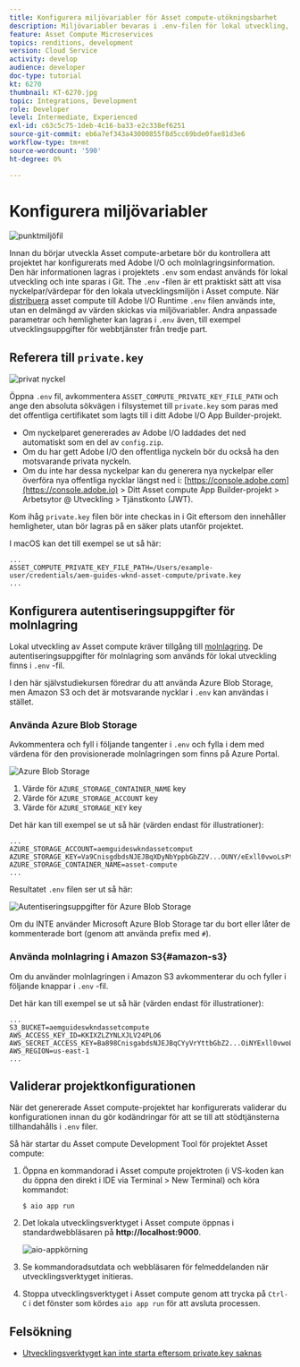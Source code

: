 ```yaml
---
title: Konfigurera miljövariabler för Asset compute-utökningsbarhet
description: Miljövariabler bevaras i .env-filen för lokal utveckling, och används för att ange autentiseringsuppgifter för Adobe I/O och molnlagring som krävs för lokal utveckling.
feature: Asset Compute Microservices
topics: renditions, development
version: Cloud Service
activity: develop
audience: developer
doc-type: tutorial
kt: 6270
thumbnail: KT-6270.jpg
topic: Integrations, Development
role: Developer
level: Intermediate, Experienced
exl-id: c63c5c75-1deb-4c16-ba33-e2c338ef6251
source-git-commit: eb6a7ef343a43000855f8d5cc69bde0fae81d3e6
workflow-type: tm+mt
source-wordcount: '590'
ht-degree: 0%

---
```


# Konfigurera miljövariabler

![punktmiljöfil](assets/environment-variables/dot-env-file.png)

Innan du börjar utveckla Asset compute-arbetare bör du kontrollera att projektet har konfigurerats med Adobe I/O och molnlagringsinformation. Den här informationen lagras i projektets `.env`  som endast används för lokal utveckling och inte sparas i Git. The `.env` -filen är ett praktiskt sätt att visa nyckelpar/värdepar för den lokala utvecklingsmiljön i Asset compute. När [distribuera](../deploy/runtime.md) asset compute till Adobe I/O Runtime `.env` filen används inte, utan en delmängd av värden skickas via miljövariabler. Andra anpassade parametrar och hemligheter kan lagras i `.env` även, till exempel utvecklingsuppgifter för webbtjänster från tredje part.

## Referera till `private.key`

![privat nyckel](assets/environment-variables/private-key.png)

Öppna `.env` fil, avkommentera `ASSET_COMPUTE_PRIVATE_KEY_FILE_PATH` och ange den absoluta sökvägen i filsystemet till `private.key` som paras med det offentliga certifikatet som lagts till i ditt Adobe I/O App Builder-projekt.

+ Om nyckelparet genererades av Adobe I/O laddades det ned automatiskt som en del av  `config.zip`.
+ Om du har gett Adobe I/O den offentliga nyckeln bör du också ha den motsvarande privata nyckeln.
+ Om du inte har dessa nyckelpar kan du generera nya nyckelpar eller överföra nya offentliga nycklar längst ned i:
   [https://console.adobe.com](https://console.adobe.io) > Ditt Asset compute App Builder-projekt > Arbetsytor @ Utveckling > Tjänstkonto (JWT).

Kom ihåg `private.key` filen bör inte checkas in i Git eftersom den innehåller hemligheter, utan bör lagras på en säker plats utanför projektet.

I macOS kan det till exempel se ut så här:

```
...
ASSET_COMPUTE_PRIVATE_KEY_FILE_PATH=/Users/example-user/credentials/aem-guides-wknd-asset-compute/private.key
...
```

## Konfigurera autentiseringsuppgifter för molnlagring

Lokal utveckling av Asset compute kräver tillgång till [molnlagring](../set-up/accounts-and-services.md#cloud-storage). De autentiseringsuppgifter för molnlagring som används för lokal utveckling finns i `.env` -fil.

I den här självstudiekursen föredrar du att använda Azure Blob Storage, men Amazon S3 och det är motsvarande nycklar i `.env` kan användas i stället.

### Använda Azure Blob Storage

Avkommentera och fyll i följande tangenter i `.env` och fylla i dem med värdena för den provisionerade molnlagringen som finns på Azure Portal.

![Azure Blob Storage](./assets/environment-variables/azure-portal-credentials.png)

1. Värde för `AZURE_STORAGE_CONTAINER_NAME` key
1. Värde för `AZURE_STORAGE_ACCOUNT` key
1. Värde för `AZURE_STORAGE_KEY` key

Det här kan till exempel se ut så här (värden endast för illustrationer):

```
...
AZURE_STORAGE_ACCOUNT=aemguideswkndassetcomput
AZURE_STORAGE_KEY=Va9CnisgdbdsNJEJBqXDyNbYppbGbZ2V...OUNY/eExll0vwoLsPt/OvbM+B7pkUdpEe7zJhg==
AZURE_STORAGE_CONTAINER_NAME=asset-compute
...
```

Resultatet `.env` filen ser ut så här:

![Autentiseringsuppgifter för Azure Blob Storage](assets/environment-variables/cloud-storage-credentials.png)

Om du INTE använder Microsoft Azure Blob Storage tar du bort eller låter de kommenterade bort (genom att använda prefix med `#`).

### Använda molnlagring i Amazon S3{#amazon-s3}

Om du använder molnlagringen i Amazon S3 avkommenterar du och fyller i följande knappar i `.env` -fil.

Det här kan till exempel se ut så här (värden endast för illustrationer):

```
...
S3_BUCKET=aemguideswkndassetcompute
AWS_ACCESS_KEY_ID=KKIXZLZYNLXJLV24PLO6
AWS_SECRET_ACCESS_KEY=Ba898CnisgabdsNJEJBqCYyVrYttbGbZ2...OiNYExll0vwoLsPtOv
AWS_REGION=us-east-1
...
```

## Validerar projektkonfigurationen

När det genererade Asset compute-projektet har konfigurerats validerar du konfigurationen innan du gör kodändringar för att se till att stödtjänsterna tillhandahålls i `.env` filer.

Så här startar du Asset compute Development Tool för projektet Asset compute:

1. Öppna en kommandorad i Asset compute projektroten (i VS-koden kan du öppna den direkt i IDE via Terminal > New Terminal) och köra kommandot:

   ```
   $ aio app run
   ```

1. Det lokala utvecklingsverktyget i Asset compute öppnas i standardwebbläsaren på __http://localhost:9000__.

   ![aio-appkörning](assets/environment-variables/aio-app-run.png)

1. Se kommandoradsutdata och webbläsaren för felmeddelanden när utvecklingsverktyget initieras.
1. Stoppa utvecklingsverktyget i Asset compute genom att trycka på `Ctrl-C` i det fönster som kördes `aio app run` för att avsluta processen.

## Felsökning

+ [Utvecklingsverktyget kan inte starta eftersom private.key saknas](../troubleshooting.md#missing-private-key)
